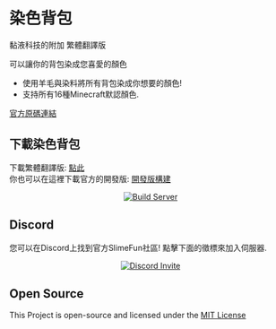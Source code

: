# 染色背包
黏液科技的附加 繁體翻譯版<br>

可以讓你的背包染成您喜愛的顏色
- 使用羊毛與染料將所有背包染成你想要的顏色!
- 支持所有16種Minecraft默認顏色.

[官方原碼連結](https://github.com/TheBusyBiscuit/DyedBackpacks)

## 下載染色背包
下載繁體翻譯版: [點此](https://github.com/xMikux/DyedBackpacks/releases)<br>
你也可以在這裡下載官方的開發版: [開發版構建](https://thebusybiscuit.github.io/builds/TheBusyBiscuit/DyedBackpacks/master/)

<p align="center">
  <a href="https://thebusybiscuit.github.io/builds/TheBusyBiscuit/DyedBackpacks/master/">
    <img src="https://thebusybiscuit.github.io/builds/TheBusyBiscuit/DyedBackpacks/master/badge.svg" alt="Build Server"/>
  </a>
</p>

## Discord
您可以在Discord上找到官方SlimeFun社區!
點擊下面的徵標來加入伺服器.
<p align="center">
  <a href="https://discord.gg/fsD4Bkh">
    <img src="https://img.shields.io/discord/565557184348422174?color=7289DA&label=Discord&style=for-the-badge" alt="Discord Invite"/>
  </a>
</p>

## Open Source
This Project is open-source and licensed under the [MIT License](https://github.com/TheBusyBiscuit/DyedBackpacks/blob/master/LICENSE)
